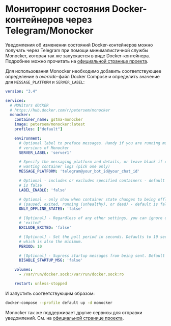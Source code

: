 Мониторинг состояния Docker-контейнеров через Telegram/Monocker
===============================================================

Уведомления об изменении состояний Docker-контейнеров можно получать через
Telegram при помощи минималистичной службы Monocker, которая так же запускается
в виде Docker-контейнера. Подробнее можно прочитать на [официальной странице
проекта][monocker].

Для использования Monocker необходимо добавить соответствующее определение в
_override_-файл Docker Compose и определить значение для `MESSAGE_PLATFORM` и
`SERVER_LABEL`:

```yaml
version: "3.4"

services:
  # MONitors dOCKER
  # https://hub.docker.com/r/petersem/monocker
  monocker:
    container_name: gstma-monocker
    image: petersem/monocker:latest
    profiles: ["default"]

    environment:
      # Optional label to preface messages. Handy if you are running multiple
      # versions of Monocker
      SERVER_LABEL: 'server1'

      # Specify the messaging platform and details, or leave blank if only
      # wanting container logs (pick one only)
      MESSAGE_PLATFORM: 'telegram@your_bot_id@your_chat_id'

      # Optional - includes or excludes specified containers - default behaviour
      # is false
      LABEL_ENABLE: 'false'

      # Optional - only show when container state changes to being offline
      # (paused, exited, running (unhealthy), or dead) - default is false
      ONLY_OFFLINE_STATES: 'false'

      # [Optional] - Regardless of any other settings, you can ignore or include
      # 'exited'
      EXCLUDE_EXITED: 'false'

      # [Optional] - Set the poll period in seconds. Defaults to 10 seconds,
      # which is also the minimum.
      PERIOD: 10

      # [Optional] - Supress startup messages from being sent. Default is false
      DISABLE_STARTUP_MSG: 'false'

    volumes:
      - /var/run/docker.sock:/var/run/docker.sock:ro

    restart: unless-stopped
```

И запустить соответствующим образом:

```sh
docker-compose --profile default up -d monocker
```

Monocker так же поддерживает другие сервисы для отправки уведомлений. См. на
[официальной странице проекта][monocker].

[monocker]: https://github.com/petersem/monocker
